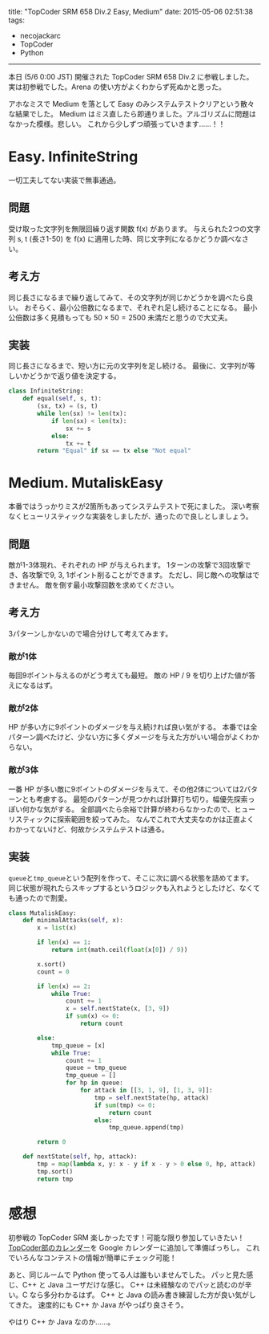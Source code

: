 title: "TopCoder SRM 658 Div.2 Easy, Medium"
date: 2015-05-06 02:51:38
tags:
- necojackarc
- TopCoder
- Python
---

本日 (5/6 0:00 JST) 開催された TopCoder SRM 658 Div.2 に参戦しました。
実は初参戦でした。Arena の使い方がよくわからず死ぬかと思った。

アホなミスで Medium を落として Easy のみシステムテストクリアという散々な結果でした。
Medium はミス直したら即通りました。アルゴリズムに問題はなかった模様。悲しい。
これから少しずつ頑張っていきます……！！

# Easy. InfiniteString
一切工夫してない実装で無事通過。

## 問題
受け取った文字列を無限回繰り返す関数 f(x) があります。
与えられた2つの文字列 s, t (長さ1-50) を f(x) に適用した時、同じ文字列になるかどうか調べなさい。

## 考え方
同じ長さになるまで繰り返してみて、その文字列が同じかどうかを調べたら良い。
おそらく、最小公倍数になるまで、それぞれ足し続けることになる。
最小公倍数は多く見積もっても $50 \times 50 = 2500$ 未満だと思うので大丈夫。

## 実装
同じ長さになるまで、短い方に元の文字列を足し続ける。
最後に、文字列が等しいかどうかで返り値を決定する。

```python
class InfiniteString:
    def equal(self, s, t):
        (sx, tx) = (s, t)
        while len(sx) != len(tx):
            if len(sx) < len(tx):
                sx += s
            else:
                tx += t
        return "Equal" if sx == tx else "Not equal"
```

# Medium. MutaliskEasy
本番ではうっかりミスが2箇所もあってシステムテストで死にました。
深い考察なくヒューリスティックな実装をしましたが、通ったので良しとしましょう。

## 問題
敵が1-3体現れ、それぞれの HP が与えられます。
1ターンの攻撃で3回攻撃でき、各攻撃で9, 3, 1ポイント削ることができます。
ただし、同じ敵への攻撃はできません。
敵を倒す最小攻撃回数を求めてください。

## 考え方
3パターンしかないので場合分けして考えてみます。

### 敵が1体
毎回9ポイント与えるのがどう考えても最短。
敵の HP / 9 を切り上げた値が答えになるはず。

### 敵が2体
HP が多い方に9ポイントのダメージを与え続ければ良い気がする。
本番では全パターン調べたけど、少ない方に多くダメージを与えた方がいい場合がよくわからない。

### 敵が3体
一番 HP が多い敵に9ポイントのダメージを与えて、その他2体については2パターンとも考慮する。
最短のパターンが見つかれば計算打ち切り。幅優先探索っぽい何かな気がする。
全部調べたら余裕で計算が終わらなかったので、ヒューリスティックに探索範囲を絞ってみた。
なんでこれで大丈夫なのかは正直よくわかってないけど、何故かシステムテストは通る。

## 実装
`queue`と`tmp_queue`という配列を作って、そこに次に調べる状態を詰めてます。
同じ状態が現れたらスキップするというロジックも入れようとしたけど、なくても通ったので割愛。


```python
class MutaliskEasy:
    def minimalAttacks(self, x):
        x = list(x)

        if len(x) == 1:
            return int(math.ceil(float(x[0]) / 9))

        x.sort()
        count = 0

        if len(x) == 2:
            while True:
                count += 1
                x = self.nextState(x, [3, 9])
                if sum(x) <= 0:
                    return count

        else:
            tmp_queue = [x]
            while True:
                count += 1
                queue = tmp_queue
                tmp_queue = []
                for hp in queue:
                    for attack in [[3, 1, 9], [1, 3, 9]]:
                        tmp = self.nextState(hp, attack)
                        if sum(tmp) <= 0:
                            return count
                        else:
                            tmp_queue.append(tmp)

        return 0

    def nextState(self, hp, attack):
        tmp = map(lambda x, y: x - y if x - y > 0 else 0, hp, attack)
        tmp.sort()
        return tmp
```

# 感想
初参戦の TopCoder SRM 楽しかったです！可能な限り参加していきたい！
[TopCoder部のカレンダー](https://topcoder.g.hatena.ne.jp/calendar)を Google カレンダーに追加して準備ばっちし。
これでいろんなコンテストの情報が簡単にチェック可能！

あと、同じルームで Python 使ってる人は誰もいませんでした。
パッと見た感じ、C++ と Java ユーザだけな感じ。
C++ は未経験なのでパッと読むのが辛い。C なら多分わかるはず。
C++ と Java の読み書き練習した方が良い気がしてきた。
速度的にも C++ か Java がやっぱり良さそう。

やはり C++ か Java なのか……。
